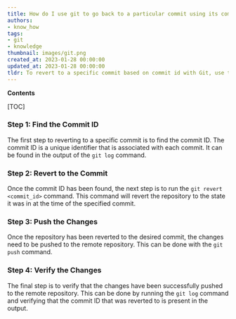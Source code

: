 ```yaml
---
title: How do I use git to go back to a particular commit using its commit id?
authors:
- know_how
tags:
- git
- knowledge
thumbnail: images/git.png
created_at: 2023-01-28 00:00:00
updated_at: 2023-01-28 00:00:00
tldr: To revert to a specific commit based on commit id with Git, use the command `git reset --hard <commit\_id>`.
---
```


**Contents**

[TOC]

### Step 1: Find the Commit ID

The first step to reverting to a specific commit is to find the commit ID. The commit ID is a unique identifier that is associated with each commit. It can be found in the output of the `git log` command.

### Step 2: Revert to the Commit

Once the commit ID has been found, the next step is to run the `git revert <commit_id>` command. This command will revert the repository to the state it was in at the time of the specified commit.

### Step 3: Push the Changes

Once the repository has been reverted to the desired commit, the changes need to be pushed to the remote repository. This can be done with the `git push` command.

### Step 4: Verify the Changes

The final step is to verify that the changes have been successfully pushed to the remote repository. This can be done by running the `git log` command and verifying that the commit ID that was reverted to is present in the output.
